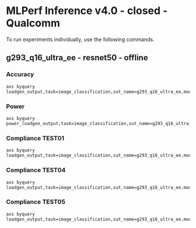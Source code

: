 
# MLPerf Inference v4.0 - closed - Qualcomm

To run experiments individually, use the following commands.

## g293_q16_ultra_ee - resnet50 - offline

### Accuracy  

```
axs byquery loadgen_output,task=image_classification,sut_name=g293_q16_ultra_ee,model_name=resnet50,framework=kilt,device=qaic,collection_name=experiments_submission,loadgen_mode=AccuracyOnly,loadgen_scenario=Offline
```

### Power 

```
axs byquery power_loadgen_output,task=image_classification,sut_name=g293_q16_ultra_ee,model_name=resnet50,framework=kilt,device=qaic,collection_name=experiments_submission,loadgen_mode=PerformanceOnly,loadgen_compliance_test-,loadgen_scenario=Offline
```

### Compliance TEST01

```
axs byquery loadgen_output,task=image_classification,sut_name=g293_q16_ultra_ee,model_name=resnet50,framework=kilt,device=qaic,collection_name=experiments_submission,loadgen_mode=PerformanceOnly,loadgen_compliance_test=TEST01,loadgen_scenario=Offline,loadgen_target_qps=880000
```

### Compliance TEST04

```
axs byquery loadgen_output,task=image_classification,sut_name=g293_q16_ultra_ee,model_name=resnet50,framework=kilt,device=qaic,collection_name=experiments_submission,loadgen_mode=PerformanceOnly,loadgen_compliance_test=TEST04,loadgen_scenario=Offline,loadgen_target_qps=880000
```

### Compliance TEST05

```
axs byquery loadgen_output,task=image_classification,sut_name=g293_q16_ultra_ee,model_name=resnet50,framework=kilt,device=qaic,collection_name=experiments_submission,loadgen_mode=PerformanceOnly,loadgen_compliance_test=TEST05,loadgen_scenario=Offline,loadgen_target_qps=880000
```

